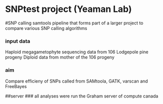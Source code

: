 # SNPtest project (Yeaman Lab)
#SNP calling samtools pipeline that forms part of a larger project to compare various SNP calling algorithms

### input data ####
Haploid megagametophyte sequencing data from 106 Lodgepole pine progeny
Diploid data from mother of the 106 progeny


### aim ###
Compare efficieny of SNPs called from SAMtoola, GATK, varscan and FreeBayes


##server ###
all analyses were run the Graham server of compute canada

